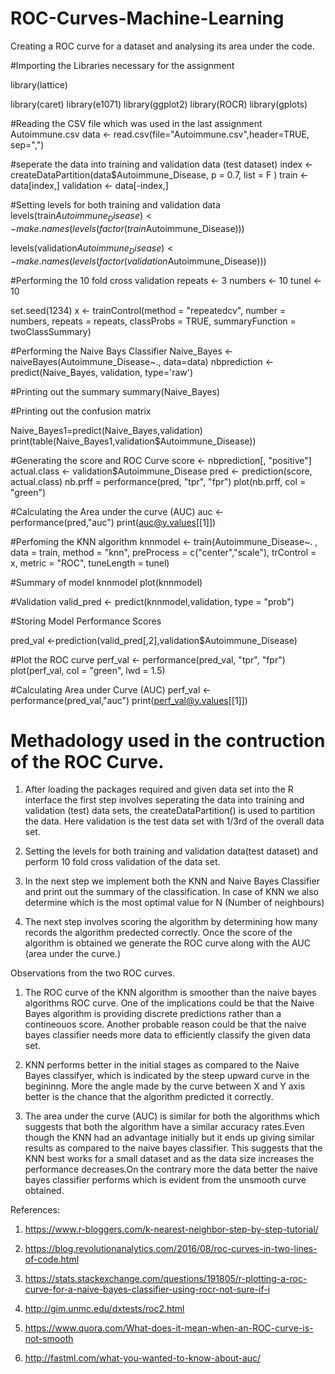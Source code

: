 # ROC-Curves-Machine-Learning
Creating a ROC curve for a dataset and analysing its area under the code.

#Importing the Libraries necessary for the assignment

library(lattice)

library(caret)
library(e1071)
library(ggplot2)
library(ROCR)
library(gplots)

#Reading the CSV file which was used in the last assignment Autoimmune.csv
data <- read.csv(file="Autoimmune.csv",header=TRUE, sep=",")

#seperate the data into training and validation data (test dataset)
index <- createDataPartition(data$Autoimmune_Disease, p = 0.7, list = F )
train <- data[index,]
validation <- data[-index,]

#Setting levels for both training and validation data
levels(train$Autoimmune_Disease) <- make.names(levels(factor(train$Autoimmune_Disease)))

levels(validation$Autoimmune_Disease) <- make.names(levels(factor(validation$Autoimmune_Disease)))

#Performing the 10 fold cross validation
repeats <- 3
numbers <- 10
tunel <- 10

set.seed(1234)
x <- trainControl(method = "repeatedcv",
                 number = numbers,
                 repeats = repeats,
                 classProbs = TRUE,
                 summaryFunction = twoClassSummary)
                 
#Performing the Naive Bays Classifier
Naive_Bayes <- naiveBayes(Autoimmune_Disease~., data=data)
nbprediction <- predict(Naive_Bayes, validation, type='raw')

#Printing out the summary
summary(Naive_Bayes)

#Printing out the confusion matrix

Naive_Bayes1=predict(Naive_Bayes,validation) 
print(table(Naive_Bayes1,validation$Autoimmune_Disease)) 

#Generating the score and ROC Curve
score <- nbprediction[, "positive"]
actual.class <- validation$Autoimmune_Disease
pred <- prediction(score, actual.class)
nb.prff = performance(pred, "tpr", "fpr")
plot(nb.prff, col = "green")

#Calculating the Area under the curve (AUC)
auc <- performance(pred,"auc")
print(auc@y.values[[1]])

#Perfoming the KNN algorithm
knnmodel <- train(Autoimmune_Disease~. , data = train, method = "knn",
               preProcess = c("center","scale"),
               trControl = x,
               metric = "ROC",
               tuneLength = tunel)

#Summary of model
knnmodel
plot(knnmodel)

#Validation
valid_pred <- predict(knnmodel,validation, type = "prob")

#Storing Model Performance Scores

pred_val <-prediction(valid_pred[,2],validation$Autoimmune_Disease)

#Plot the ROC curve
perf_val <- performance(pred_val, "tpr", "fpr")
plot(perf_val, col = "green", lwd = 1.5)

#Calculating Area under Curve (AUC)
perf_val <- performance(pred_val,"auc")
print(perf_val@y.values[[1]])


# Methadology used in the contruction of the ROC Curve.

1) After loading the packages required and given data set into the R interface the first step involves seperating the data into training and validation (test) data sets,  the createDataPartition() is used to partition the data. Here validation is the test data set with 1/3rd of the overall data set.

2) Setting the levels for both training and validation data(test dataset) and perform 10 fold cross validation of the data set.

3) In the next step we implement both the KNN and Naive Bayes Classifier and print out the summary of the classification. In case of KNN we also determine which is the most optimal value for N (Number of neighbours)

4) The next step involves scoring the algorithm by determining how many records the algorithm predected correctly. Once the score of the algorithm is obtained we generate the ROC curve along with the AUC (area under the curve.)

Observations from the two ROC curves.

1) The ROC curve of the KNN algorithm is smoother than the naive bayes algorithms ROC curve. One of the implications could be that the Naive Bayes algorithm is providing discrete predictions rather than a contineouos score. Another probable reason could be that the naive bayes classifier needs more data to efficiently classify the given data set.

2) KNN performs better in the initial stages as compared to the Naive Bayes classifyer, which is indicated by the steep upward curve in the begininng. More the angle made by the curve between X and Y axis better is the chance that the algorithm predicted it correctly.

3) The area under the curve (AUC) is similar for both the algorithms which suggests that both the algorithm have a similar accuracy rates.Even though the KNN had an advantage initially but it ends up giving similar results as compared to the naive bayes classifier. This suggests that the KNN best works for a small dataset and as the data size increases the performance decreases.On the contrary more the data better the naive bayes  classifier performs which is evident from the unsmooth curve obtained.

References:

1) https://www.r-bloggers.com/k-nearest-neighbor-step-by-step-tutorial/

2) https://blog.revolutionanalytics.com/2016/08/roc-curves-in-two-lines-of-code.html

3) https://stats.stackexchange.com/questions/191805/r-plotting-a-roc-curve-for-a-naive-bayes-classifier-using-rocr-not-sure-if-i

4) http://gim.unmc.edu/dxtests/roc2.html

5) https://www.quora.com/What-does-it-mean-when-an-ROC-curve-is-not-smooth

6) http://fastml.com/what-you-wanted-to-know-about-auc/
